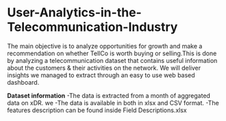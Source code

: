 # User-Analytics-in-the-Telecommunication-Industry

The main objective is to analyze opportunities for growth and make a recommendation on whether TellCo is worth buying or selling.This is done by analyzing a telecommunication dataset that contains useful information about the customers & their activities on the network. We will deliver insights we managed to extract through an easy to use web based dashboard. 



**Dataset information**
  -The data is extracted from a month of aggregated data on xDR. we
  -The data is available in both in xlsx and CSV format.
  -The features description can be found inside Field Descriptions.xlsx

